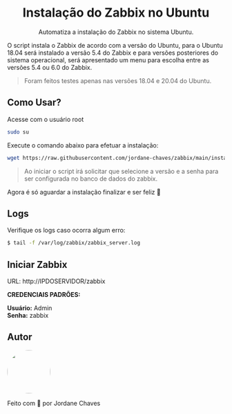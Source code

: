 <h1 align="center">Instalação do Zabbix no Ubuntu</h1>

<p align="center">Automatiza a instalação do Zabbix no sistema Ubuntu.</p>

O script instala o Zabbix de acordo com a versão do Ubuntu, para o Ubuntu 18.04 será instalado a versão 5.4 do Zabbix e para versões posteriores do sistema operacional, será apresentado um menu para escolha entre as versões 5.4 ou 6.0 do Zabbix.

> Foram feitos testes apenas nas versões 18.04 e 20.04 do Ubuntu.

## Como Usar?

Acesse com o usuário root

```bash
sudo su
```

Execute o comando abaixo para efetuar a instalação:

```bash
wget https://raw.githubusercontent.com/jordane-chaves/zabbix/main/install.sh && chmod u+x install.sh && ./install.sh && rm -rf install.sh
```

> Ao iniciar o script irá solicitar que selecione a versão e a senha para ser configurada no banco de dados do zabbix.

Agora é só aguardar a instalação finalizar e ser feliz 🎉

## Logs

Verifique os logs caso ocorra algum erro:

```bash
$ tail -f /var/log/zabbix/zabbix_server.log
```

## Iniciar Zabbix

URL: http://IPDOSERVIDOR/zabbix

**CREDENCIAIS PADRÕES:**

**Usuário:** Admin <br>
**Senha:** zabbix

## Autor

<img style="border-radius: 50%;" src="https://avatars.githubusercontent.com/jordane-chaves" width="100px;" alt=""/>
<br />

Feito com 💜 por Jordane Chaves
